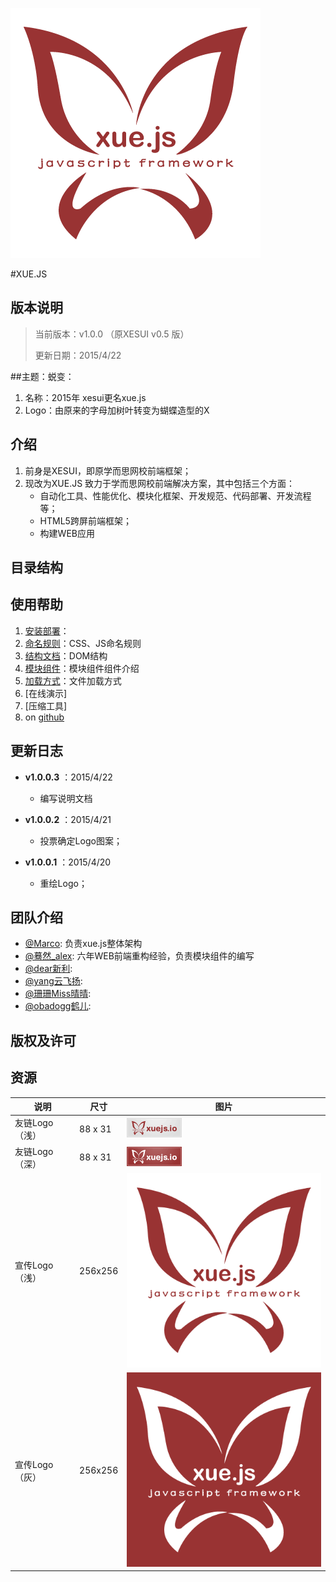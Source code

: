 ![XESUI icon](src/img/logo/xuejs_logo_400_light_font.png)

#XUE.JS

## 版本说明
> 当前版本：v1.0.0 （原XESUI v0.5 版）
>
> 更新日期：2015/4/22


##主题：蜕变：
1. 名称：2015年 xesui更名xue.js
2. Logo：由原来的字母加树叶转变为蝴蝶造型的X

## 介绍

1. 前身是XESUI，即原学而思网校前端框架；
2. 现改为XUE.JS 致力于学而思网校前端解决方案，其中包括三个方面：
	+ 自动化工具、性能优化、模块化框架、开发规范、代码部署、开发流程等；
	+ HTML5跨屏前端框架；
	+ 构建WEB应用


## 目录结构


## 使用帮助

1. [安装部署](docs/structures.md)：
2. [命名规则](docs/nomenclature.md)：CSS、JS命名规则
3. [结构文档](docs/DOM.html)：DOM结构
4. [模块组件](docs/module.md)：模块组件组件介绍
5. [加载方式](docs/loader.md)：文件加载方式
6. [在线演示]
7. [压缩工具]
8. on [github](https://github.com/xueersi/xue.js)


## 更新日志

* **v1.0.0.3** ：2015/4/22
	- 编写说明文档

* **v1.0.0.2** ：2015/4/21
	- 投票确定Logo图案；

* **v1.0.0.1** ：2015/4/20
	- 重绘Logo；


## 团队介绍

* [@Marco](http://weibo.com/wjay): 负责xue.js整体架构
* [@蓦然_alex](http://weibo.com/12kbs): 六年WEB前端重构经验，负责模块组件的编写
* [@dear新利](http://weibo.com/u/2117501250): 
* [@yang云飞扬](http://weibo.com/u/2137080181): 
* [@珊珊Miss晴晴](http://weibo.com/u/3866270408): 
* [@obadogg鹤儿](http://weibo.com/u/1380447750): 


## 版权及许可

## 资源

说明|尺寸| 图片
----|---|---
友链Logo（浅）| 88 x 31 |![xuejs.logo icon](src/img/logo/xue.js_88_31_white.gif)
友链Logo（深）| 88 x 31 |![xuejs.logo icon](src/img/logo/xue.js_88_31_deep.gif)
宣传Logo（浅）| 256x256 |![xuejs.logo icon](src/img/logo/xuejs_logo_400_light_font.png)
宣传Logo（灰）| 256x256 |![xuejs.logo icon](src/img/logo/xuejs_logo_400_font.png)